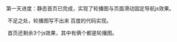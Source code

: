 第一天进度：静态首页已完成，实现了轮播图与页面滑动固定导航js效果。

​                     不足之处，轮播图写不出来 百度的代码实现。

​                      首页还剩余3个js效果，其中有俩个都是轮播图。